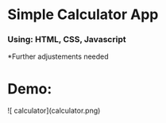 <h1>Simple Calculator App</h1>
<h3>Using: HTML, CSS, Javascript</h3>

*Further adjustements needed

<h1>Demo:</h1>
![ calculator](calculator.png)

